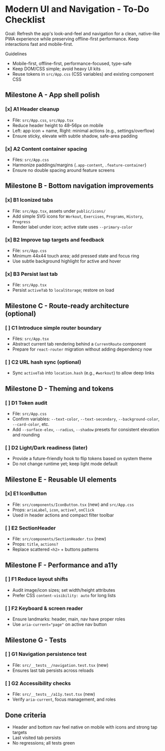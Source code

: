 # Modern UI and Navigation - To-Do Checklist

Goal: Refresh the app's look-and-feel and navigation for a clean, native-like PWA experience while preserving offline-first performance. Keep interactions fast and mobile-first.

Guidelines
- Mobile-first, offline-first, performance-focused, type-safe
- Keep DOM/CSS simple; avoid heavy UI kits
- Reuse tokens in `src/App.css` (CSS variables) and existing component CSS

## Milestone A - App shell polish

### [x] A1 Header cleanup
- File: `src/App.css`, `src/App.tsx`
- Reduce header height to 48–56px on mobile
- Left: app icon + name, Right: minimal actions (e.g., settings/overflow)
- Ensure sticky, elevate with subtle shadow, safe-area padding

### [x] A2 Content container spacing
- Files: `src/App.css`
- Harmonize paddings/margins (`.app-content`, `.feature-container`)
- Ensure no double spacing around feature screens

## Milestone B - Bottom navigation improvements

### [x] B1 Iconized tabs
- File: `src/App.tsx`, assets under `public/icons/`
- Add simple SVG icons for `Workout`, `Exercises`, `Programs`, `History`, `Progress`
- Render label under icon; active state uses `--primary-color`

### [x] B2 Improve tap targets and feedback
- File: `src/App.css`
- Minimum 44x44 touch area; add pressed state and focus ring
- Use subtle background highlight for active and hover

### [x] B3 Persist last tab
- File: `src/App.tsx`
- Persist `activeTab` to `localStorage`; restore on load

## Milestone C - Route-ready architecture (optional)

### [ ] C1 Introduce simple router boundary
- Files: `src/App.tsx`
- Abstract current tab rendering behind a `CurrentRoute` component
- Prepare for `react-router` migration without adding dependency now

### [ ] C2 URL hash sync (optional)
- Sync `activeTab` into `location.hash` (e.g., `#workout`) to allow deep links

## Milestone D - Theming and tokens

### [ ] D1 Token audit
- File: `src/App.css`
- Confirm variables: `--text-color`, `--text-secondary`, `--background-color`, `--card-color`, etc.
- Add `--surface-elev`, `--radius`, `--shadow` presets for consistent elevation and rounding

### [ ] D2 Light/Dark readiness (later)
- Provide a future-friendly hook to flip tokens based on system theme
- Do not change runtime yet; keep light mode default

## Milestone E - Reusable UI elements

### [x] E1 IconButton
- File: `src/components/IconButton.tsx` (new) and `src/App.css`
- Props: `ariaLabel`, `icon`, `active?`, `onClick`
- Used in header actions and compact filter toolbar

### [ ] E2 SectionHeader
- File: `src/components/SectionHeader.tsx` (new)
- Props: `title`, `actions?`
- Replace scattered `<h2>` + buttons patterns

## Milestone F - Performance and a11y

### [ ] F1 Reduce layout shifts
- Audit image/icon sizes; set width/height attributes
- Prefer CSS `content-visibility: auto` for long lists

### [ ] F2 Keyboard & screen reader
- Ensure landmarks: header, main, nav have proper roles
- Use `aria-current="page"` on active nav button

## Milestone G - Tests

### [ ] G1 Navigation persistence test
- File: `src/__tests__/navigation.test.tsx` (new)
- Ensures last tab persists across reloads

### [ ] G2 Accessibility checks
- File: `src/__tests__/a11y.test.tsx` (new)
- Verify `aria-current`, focus management, and roles

## Done criteria
- Header and bottom nav feel native on mobile with icons and strong tap targets
- Last visited tab persists
- No regressions; all tests green